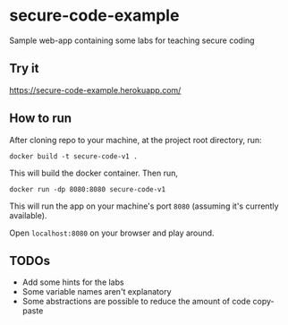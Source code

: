 # secure-code-example
Sample web-app containing some labs for teaching secure coding

## Try it
https://secure-code-example.herokuapp.com/

## How to run
After cloning repo to your machine, at the project root directory, run:

```docker build -t secure-code-v1 .```


This will build the docker container. Then run,

```docker run -dp 8080:8080 secure-code-v1```

This will run the app on your machine's port ```8080``` (assuming it's currently available).

Open ```localhost:8080``` on your browser and play around.

## TODOs
* Add some hints for the labs
* Some variable names aren't explanatory
* Some abstractions are possible to reduce the amount of code copy-paste

